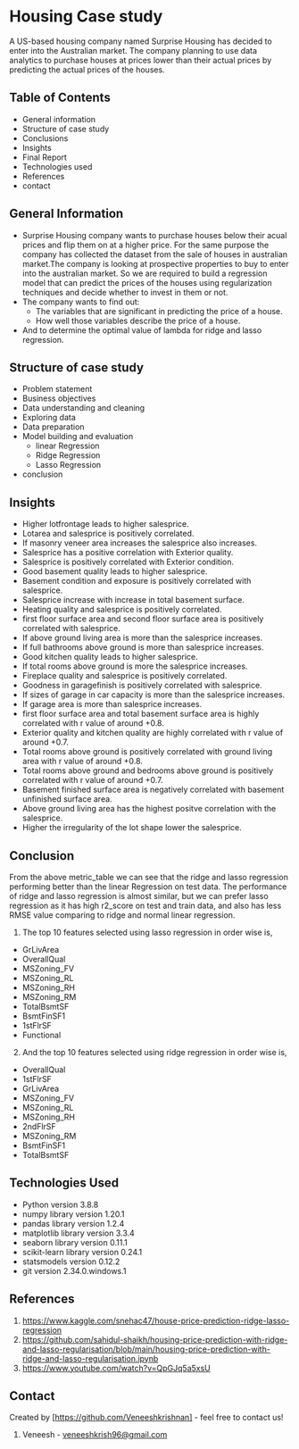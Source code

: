 # Housing Case study
A US-based housing company named Surprise Housing has decided to enter into the Australian market. The company planning to use data analytics to purchase houses at prices lower than their actual prices by predicting the actual prices of the houses.


## Table of Contents
* General information
* Structure of case study
* Conclusions
* Insights
* Final Report
* Technologies used
* References
* contact


## General Information
* Surprise Housing company wants to purchase houses below their acual prices and flip them on at a higher price. For the same purpose the    company has collected the dataset from the sale of houses in australian market.The company is looking at prospective properties to buy to enter into the australian market. So we are required to build a regression model that can predict the prices of the houses using regularization techniques and decide whether to invest in them or not.
* The company wants to find out:
  * The variables that are significant in predicting the price of a house.
  * How well those variables describe the price of a house.
* And to determine the optimal value of lambda for ridge and lasso regression.

## Structure of case study
* Problem statement
* Business objectives
* Data understanding and cleaning
* Exploring data
* Data preparation
* Model building and evaluation
  * linear Regression
  * Ridge Regression
  * Lasso Regression
* conclusion



## Insights
- Higher lotfrontage leads to higher salesprice.
- Lotarea and salesprice is positively correlated.
- If masonry veneer area increases the salesprice also increases.
- Salesprice has a positive correlation with Exterior quality.
- Salesprice is positively correlated with Exterior condition.
- Good basement quality leads to higher salesprice.
- Basement condition and exposure is positively correlated with salesprice.
- Salesprice increase with increase in total basement surface.
- Heating quality and salesprice is positively correlated.
- first floor surface area and second floor surface area is positively correlated with salesprice.
- If above ground living area is more than the salesprice increases.
- If full bathrooms above ground is more than salesprice increases.
- Good kitchen quality leads to higher salesprice.
- If total rooms above ground is more the salesprice increases.
- Fireplace quality and salesprice is positively correlated.
- Goodness in garagefinish is positively correlated with salesprice.
- If sizes of garage in car capacity is more than the salesprice increases.
- If garage area is more than salesprice increases.
- first floor surface area and total basement surface area is highly correlated with r value of around +0.8.
- Exterior quality and kitchen quality are highly correlated with r value of around +0.7.
- Total rooms above ground is positively correlated with ground living area with r value of around +0.8.
- Total rooms above ground and bedrooms above ground is positively correlated with r value of around +0.7.
- Basement finished surface area is negatively correlated with basement unfinished surface area.
- Above ground living area has the highest positve correlation with the salesprice.
- Higher the irregularity of the lot shape lower the salesprice.


## Conclusion
From the above metric_table we can see that the ridge and lasso regression performing better than the linear Regression on test data. The performance of ridge and lasso regression is almost similar, but we can prefer lasso regression as it has high r2_score on test and train data, and also has less RMSE value comparing to ridge and normal linear regression.

1) The top 10 features selected using lasso regression in order wise is,
* GrLivArea
* OverallQual
* MSZoning_FV
* MSZoning_RL
* MSZoning_RH
* MSZoning_RM
* TotalBsmtSF
* BsmtFinSF1
* 1stFlrSF
* Functional
2) And the top 10 features selected using ridge regression in order wise is,
* OverallQual
* 1stFlrSF
* GrLivArea
* MSZoning_FV
* MSZoning_RL
* MSZoning_RH
* 2ndFlrSF
* MSZoning_RM
* BsmtFinSF1
* TotalBsmtSF

## Technologies Used
- Python version 3.8.8
- numpy library version 1.20.1
- pandas library version 1.2.4
- matplotlib library version 3.3.4
- seaborn library version 0.11.1
- scikit-learn library version 0.24.1
- statsmodels version 0.12.2
- git version 2.34.0.windows.1


## References
1. https://www.kaggle.com/snehac47/house-price-prediction-ridge-lasso-regression
2. https://github.com/sahidul-shaikh/housing-price-prediction-with-ridge-and-lasso-regularisation/blob/main/housing-price-prediction-with-ridge-and-lasso-regularisation.ipynb
3. https://www.youtube.com/watch?v=QpGJq5a5xsU


## Contact
Created by [https://github.com/Veneeshkrishnan] - feel free to contact us!
1. Veneesh -  veneeshkrish96@gmail.com
